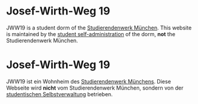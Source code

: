 <!-- English -->
# Josef-Wirth-Weg 19
JWW19 is a student dorm of the [Studierendenwerk München](https://www.studierendenwerk-muenchen-oberbayern.de/wohnen/). This website is maintained by the [student self-administration](#about) of the dorm, **not** the Studierendenwerk München.

<!-- Deutsch -->
# Josef-Wirth-Weg 19
JWW19 ist ein Wohnheim des [Studierendenwerk Münchens](https://www.studierendenwerk-muenchen-oberbayern.de/en/accommodation/). Diese Webseite wird **nicht** vom Studierendenwerk München, sondern von der [studentischen Selbstverwaltung](#about) betrieben.
